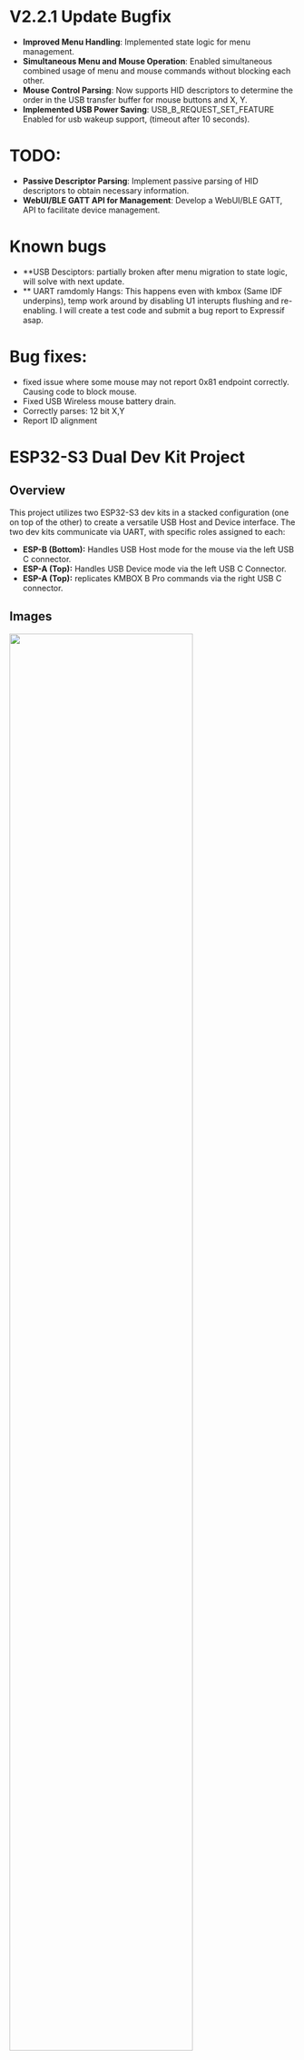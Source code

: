 # V2.2.1 Update Bugfix

- **Improved Menu Handling**: Implemented state logic for menu management.
- **Simultaneous Menu and Mouse Operation**: Enabled simultaneous combined usage of menu and mouse commands without blocking each other.
- **Mouse Control Parsing**: Now supports HID descriptors to determine the order in the USB transfer buffer for mouse buttons and X, Y.
- **Implemented USB Power Saving**: USB_B_REQUEST_SET_FEATURE Enabled for usb wakeup support, (timeout after 10 seconds).

# TODO:
- **Passive Descriptor Parsing**: Implement passive parsing of HID descriptors to obtain necessary information.
- **WebUI/BLE GATT API for Management**: Develop a WebUI/BLE GATT, API to facilitate device management.

# Known bugs
- **USB Desciptors: partially broken after menu migration to state logic, will solve with next update. 
- ** UART ramdomly Hangs: This happens even with kmbox (Same IDF underpins), temp work around by disabling U1 interupts flushing and re-enabling. I will create a test code and submit a bug report to Expressif asap.


# Bug fixes:
- fixed issue where some mouse may not report 0x81 endpoint correctly. Causing code to block mouse.
- Fixed USB Wireless mouse battery drain.
- Correctly parses: 12 bit X,Y 
- Report ID alignment 

# ESP32-S3 Dual Dev Kit Project

## Overview

This project utilizes two ESP32-S3 dev kits in a stacked configuration (one on top of the other) to create a versatile USB Host and Device interface. The two dev kits communicate via UART, with specific roles assigned to each:

- **ESP-B (Bottom):** Handles USB Host mode for the mouse via the left USB C connector.
- **ESP-A (Top):** Handles USB Device mode via the left USB C Connector.
- **ESP-A (Top):** replicates KMBOX B Pro commands via the right USB C connector.

## Images

<img src="https://github.com/terrafirma2021/ESP32s3_KMBOX/blob/main/Photos/Board1.jpg" width="80%">
<img src="https://github.com/terrafirma2021/ESP32s3_KMBOX/blob/main/Photos/case.jpg" width="80%">
<img src="https://github.com/terrafirma2021/ESP32s3_KMBOX/blob/main/Photos/Test_Script_Photo.JPG" width="80%">

## Boards Used

- **YD-ESP32-S3 N16R8**
  - [Amazon](https://www.amazon.co.uk/dp/B0CQNBJSCP)
  - NOTE: *** Please ensure you buy a N16R8 board, i will create a boards.json for you if not, but it will save your time if you get the right device, 

## Additional Requirements

- Soldering is required to link the 5V pads (next to the RGB smd) to pass 5V out of the 5V pin on the bottom ESP.
- The USB_OTG pads under the board need to be soldered to enable OTG host mode on the bottom ESP.
- 3D Printer for the case, Its very tight :) (STL Included), printed on k1max with 0.6 bontech CHT 0 issues.

## Connectivity

- A USB-C OTG cable is required to connect a mouse to the ESP.
- Standard USB-C to male USB cables are suitable for COM/USB Device mode.

## Communication Setup

The two ESP32-S3 dev kits communicate using UART, allowing seamless data transfer between them.

## Functionality

- **USB Host Mode (ESP-B):** This dev kit acts as a USB host for the mouse, managing data and sending commands to the other dev kit.
- **USB Device Mode (ESP-A):** This dev kit handles device mode operations and replicates KMBOX B Pro commands through its right USB C connector.

## Files Included

- Both Devkit board code
- 3D Printed case
- Python script to test the project

## Menu for Configuring Device Settings

To open the configuration menu, send the command `menu` through the COM port (Bottom ESP). The current values will be displayed, and you can change any setting by typing its corresponding number in decimal. To save the changes and reboot the device with new values, type the save number.

**Note:** If all values are removed, the device will revert to default settings to avoid blank values.

## Supported descriptors:
Supported descriptors:

- VID
- PID
- USB Version
- Firmware Version
- Product Name
- Manufacturer Name
- Serial Number
- USB Power
- USB Attributes
- Descriptor4 *Extra*
- Device Descriptor bLength
- Device Descriptor bDescriptorType
- Device Descriptor bcdUSB
- Device Descriptor bDeviceClass
- Device Descriptor bDeviceSubClass
- Device Descriptor bDeviceProtocol
- Device Descriptor bMaxPacketSize0
- Device Descriptor idVendor
- Device Descriptor idProduct
- Device Descriptor bcdDevice
- Device Descriptor iManufacturer
- Device Descriptor iProduct
- Device Descriptor iSerialNumber
- Device Descriptor bNumConfigurations
- Configuration Descriptor bLength
- Configuration Descriptor bDescriptorType
- Configuration Descriptor wTotalLength
- Configuration Descriptor bNumInterfaces
- Configuration Descriptor bConfigurationValue
- Configuration Descriptor iConfiguration
- Configuration Descriptor bmAttributes
- Configuration Descriptor MaxPower
- Interface Descriptor 0 bLength
- Interface Descriptor 0 bDescriptorType
- Interface Descriptor 0 bInterfaceNumber
- Interface Descriptor 0 bAlternateSetting
- Interface Descriptor 0 bNumEndpoints
- Interface Descriptor 0 bInterfaceClass
- Interface Descriptor 0 bInterfaceSubClass
- Interface Descriptor 0 bInterfaceProtocol
- Interface Descriptor 0 iInterface
- HID Descriptor 0 bLength
- HID Descriptor 0 bDescriptorType
- HID Descriptor 0 bcdHID
- HID Descriptor 0 bCountryCode
- HID Descriptor 0 bNumDescriptors
- HID Descriptor 0 bDescriptorType0
- HID Descriptor 0 wDescriptorLength
- Endpoint Descriptor 0 bLength
- Endpoint Descriptor 0 bDescriptorType
- Endpoint Descriptor 0 bEndpointAddress
- Endpoint Descriptor 0 bmAttributes
- Endpoint Descriptor 0 wMaxPacketSize
- Endpoint Descriptor 0 bInterval
- Interface Descriptor 1 bLength
- Interface Descriptor 1 bDescriptorType
- Interface Descriptor 1 bInterfaceNumber
- Interface Descriptor 1 bAlternateSetting
- Interface Descriptor 1 bNumEndpoints
- Interface Descriptor 1 bInterfaceClass
- Interface Descriptor 1 bInterfaceSubClass
- Interface Descriptor 1 bInterfaceProtocol
- Interface Descriptor 1 iInterface
- HID Descriptor 1 bLength
- HID Descriptor 1 bDescriptorType
- HID Descriptor 1 bcdHID
- HID Descriptor 1 bCountryCode
- HID Descriptor 1 bNumDescriptors
- HID Descriptor 1 bDescriptorType0
- HID Descriptor 1 wDescriptorLength
- Endpoint Descriptor 1 bLength
- Endpoint Descriptor 1 bDescriptorType
- Endpoint Descriptor 1 bEndpointAddress
- Endpoint Descriptor 1 bmAttributes
- Endpoint Descriptor 1 wMaxPacketSize
- Endpoint Descriptor 1 bInterval


## Updates and Improvements in V2

### Enhanced Efficiency and Speed

- **DMA Implementation:** The updated code utilizes DMA (Direct Memory Access) for UART data reception. This significantly reduces CPU overhead and increases the efficiency of data handling.
- **Interrupt Service Routines (ISR):** DMA interrupts are used to handle incoming data, which allows for non-blocking serial communication and reduces latency.
- **Improved Command Processing with DMA Buffers:** The code now leverages DMA buffers for command processing. This enhances efficiency compared to the standard Arduino method of using regular buffers by offloading memory access operations from the CPU to the DMA controller, reducing the average time to process each command.

### Performance Metrics

- **Polling Rate:** Increased from 500Hz to 1000Hz, doubling the frequency at which the device polls for data and improving responsiveness.
- **Command Processing Time:** The total time to process each command, from the ISR to the `Mouse.move` command, is now consistently under 700 microseconds on average. This is a significant improvement over the previous implementation.
- **Stable 4Mbps UART Link:** The communication between the two ESP32-S3 dev kits is now established with a stable 4Mbps UART link, enhancing data transfer rates and reducing latency.

### Stability and Error Handling

- **Graceful Handling of Unknown Commands:** The updated code includes detailed error messages for unknown commands and potential issues, ensuring that the system remains stable and providing useful feedback for debugging.

### Example Timing Improvements

- The time taken to process a command has been benchmarked, showing solid results:
<img src="https://github.com/terrafirma2021/ESP32s3_KMBOX/blob/main/Photos/Speed.JPG" width="30%">


These results demonstrate the efficiency and speed improvements achieved with the new code.

## Summary

The transition to version 2 of the project has brought significant improvements in efficiency and performance. By utilizing DMA and ISRs for serial communication, the system now handles commands much faster, with average command processing times reduced to under 700 microseconds. These updates have enhanced the overall responsiveness and stability of the project, making it a more robust solution for USB Host and Device interfacing.


## PCB Pinout

Since this is a stacked configuration, all marked pins will be connected directly to both ESP modules. The grounds are shared, so the additional ground connections only enhance board support. Avoid using the 3.3V pin, as we will power the devices via the LDOs.

The use of the IN/OUT pad on the top will provide power to the bottom ESP, ensuring that both ESP modules power up simultaneously when using the top ESP.

Note: This power flow is unidirectional: Top ---> Bottom.
<img src="https://github.com/terrafirma2021/ESP32s3_KMBOX/blob/main/Photos/pcb_design.png">


## Thanks:
- [thecloneop](https://discord.gg/UqzcRTVpky): Bug tester

## NOTE: 
- When installing python dont forget to add to path!
- Your Version number may differ from photo!
<img src="https://miro.medium.com/v2/resize:fit:1344/0*7nOyowsPsGI19pZT.png">
